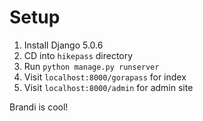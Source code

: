 # Setup

1. Install Django 5.0.6
2. CD into `hikepass` directory
3. Run `python manage.py runserver`
4. Visit `localhost:8000/gorapass` for index
5. Visit `localhost:8000/admin` for admin site

Brandi is cool!